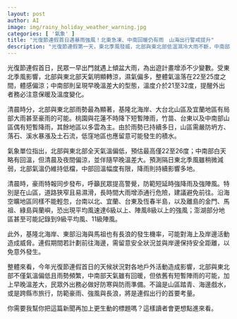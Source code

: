 ```yaml
---
layout: post
author: AI
image: img/rainy_holiday_weather_warning.jpg
categories: [ '氣象' ]
title: "光復節連假首日遇暴雨強風！北東急凍、中南回暖仍有雨　山海出行警戒提升"  
description: "光復節連假第一天，東北季風發威，北部與東北部低溫濕冷大雨不斷，中南部雖白天回暖卻仍有短暫陣雨，山區與海邊更傳強風與長浪警報，民眾外出須防寒、防雨、防災。"  "
---
```

光復節連假首日，民眾一早出門就遇上傾盆大雨，為出遊計畫增添不少變數。受東北季風影響，北部與東北部天氣明顯轉涼，濕氣偏多，整體氣溫落在22至25度之間，體感偏涼；中南部則呈現早晚溫差大的型態，溫度介於21至32度，提醒外出者務必注意保暖及溫度變化。  

清晨時分，北部與東北部雨勢最為顯著，基隆北海岸、大台北山區及宜蘭地區有局部大雨甚至豪雨的可能。桃園與花蓮不時降下短暫陣雨，竹苗、台東以及中南部山區偶有短暫降雨，其餘地區以多雲為主。由於雨勢已持續多日，山區需嚴防坍方、落石、溪水暴漲及土石流，低窪地區也應留意可能發生的積水。  

氣象單位指出，北部與東北部全天氣溫偏低，預估最高僅22至26度；中南部白天略有回溫，但清晨及夜間偏涼，並伴隨早晚溫差大。預測隔日東北季風雖稍微減弱，北部氣溫仍維持低檔，中部回溫幅度有限，降雨則持續影響多地。  

清晨時，豪雨特報同步發布，呼籲民眾提高警覺，防範短延時強降雨及強陣風。特別是在山區，道路狹窄且易濕滑，長時間大雨增添通行危險，建議避免前往。沿海空曠地區同樣不能輕忽，台南以北、宜蘭、台東及恆春半島，以及離島的金門、馬祖、綠島與蘭嶼，恐出現平均風速達6級以上、陣風8級以上的強風；澎湖部分地區甚至可能記錄到9級平均風、11級陣風。  

此外，基隆北海岸、東部沿海與馬祖也有長浪的發生機率，可能對海上及岸邊活動造成威脅。連假期間若計劃前往海邊，需留意安全狀況並與岸邊保持安全距離，以免意外發生。  

整體來看，今年光復節連假首日的天候狀況對各地戶外活動造成影響，北部與東北部不僅氣溫偏低且雨勢頻繁，中南部天氣雖有回暖，但依舊有短暫陣雨的可能，加上早晚溫差大，民眾外出務必做好防寒與防雨準備。不論是山區踏青、海邊戲水，或是跨縣市旅行，防範豪雨、強風與長浪，將是連假出行的首要考量。  

你需要我幫你把這篇新聞再加上更生動的標題嗎？這樣讀者會更想點進來看。